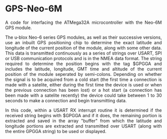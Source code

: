 # GPS-Neo-6M

<p align="justify">A code for interfacing the ATMega32A microcontroller with the Neo-6M GPS module.</p>

<p align="justify">The u-blox Neo-6 series GPS modules, as well as their successive versions, use an inbuilt GPS positioning chip to determine the exact latitude and longitude of 
the current position of the module, along with some other data. This data is transmitted continuously as a series of strings over USART, SPI or USB communication protocols and is in the NMEA data format. The string required to determine the position begins with the tag $GPGGA and includes the latitude, longitude, GMT time and altitude of the current position of the module seperated by semi-colons. Depending on whether the signal is to be acquired from a cold start (the first time a connection is made with a satelite, either during the first time the device is used or when the previous connection has been lost) or a hot start (a connection has been made with a satelite recently) the device could take between 1 to 30 seconds to make a connection and begin transmitting data.</p>

<p align="justify">In this code, within a USART RX interrupt routine it is determined if the received string begins with $GPGGA and if it does, the remaining portion is extracted and saved in the array "buffer" from which the latitude and longitude portions are extracted and transmitted over USART (along with the entire GPGGA string) to be used or displayed.</p>
